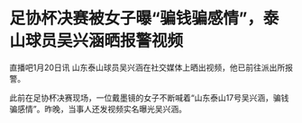 # 足协杯决赛被女子曝“骗钱骗感情”，泰山球员吴兴涵晒报警视频

直播吧1月20日讯 山东泰山球员吴兴涵在社交媒体上晒出视频，他已前往派出所报警。

此前在足协杯决赛现场，一位戴墨镜的女子不断喊着“山东泰山17号吴兴涵，骗钱骗感情”。昨晚，当事人还发视频实名曝光吴兴涵。

